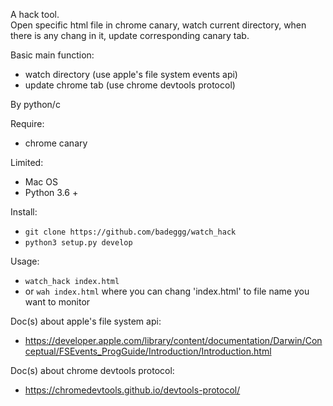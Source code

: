 A hack tool. <br>
Open specific html file in chrome canary, watch current directory, when there is any chang in it, update corresponding canary tab. 

Basic main function:
- watch directory (use apple's file system events api)
- update chrome tab (use chrome devtools protocol)

By python/c

Require:
- chrome canary

Limited:
- Mac OS
- Python 3.6 +

Install:
- `git clone https://github.com/badeggg/watch_hack`
- `python3 setup.py develop`

Usage: 
- `watch_hack index.html` 
- or `wah index.html` where you can chang 'index.html' to file name you want to monitor

Doc(s) about apple's file system api:
- https://developer.apple.com/library/content/documentation/Darwin/Conceptual/FSEvents_ProgGuide/Introduction/Introduction.html

Doc(s) about chrome devtools protocol: 
- https://chromedevtools.github.io/devtools-protocol/
 
